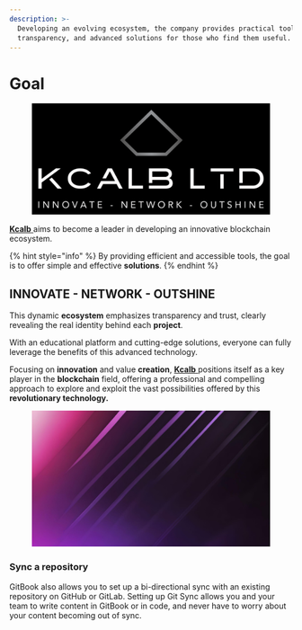 ```yaml
---
description: >-
  Developing an evolving ecosystem, the company provides practical tools,
  transparency, and advanced solutions for those who find them useful.
---
```


# Goal

<figure><img src="../.gitbook/assets/Color logo with background.png" alt=""><figcaption></figcaption></figure>

[**Kcalb** ](https://kcalb.org/)aims to become a leader in developing an innovative blockchain ecosystem.&#x20;

{% hint style="info" %}
By providing efficient and accessible tools, the goal is to offer simple and effective **solutions**.&#x20;
{% endhint %}

## INNOVATE - NETWORK - OUTSHINE

This dynamic **ecosystem** emphasizes transparency and trust, clearly revealing the real identity behind each **project**.

With an educational platform and cutting-edge solutions, everyone can fully leverage the benefits of this advanced technology.&#x20;

Focusing on **innovation** and value **creation**, [**Kcalb** ](https://kcalb.org/)positions itself as a key player in the **blockchain** field, offering a professional and compelling approach to explore and exploit the vast possibilities offered by this **revolutionary technology.**

<div data-full-width="false">

<figure><img src="../.gitbook/assets/Kcalb Site 1.jpg" alt=""><figcaption></figcaption></figure>

</div>

### Sync a repository

GitBook also allows you to set up a bi-directional sync with an existing repository on GitHub or GitLab. Setting up Git Sync allows you and your team to write content in GitBook or in code, and never have to worry about your content becoming out of sync.
